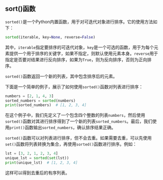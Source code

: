 ## sort()函数

`sorted()`是一个Python内置函数，用于对可迭代对象进行排序。它的使用方法如下：

```python
sorted(iterable, key=None, reverse=False)
```

其中，`iterable`指定要排序的可迭代对象，`key`是一个可选的函数，用于为每个元素提供一个用于排序的关键字，如果不指定，则默认使用元素本身。`reverse`用于指定是否要对结果进行反向排序，如果为`True`，则为反向排序，否则为正向排序。

`sorted()`函数返回一个新的列表，其中包含排序后的元素。

下面是一个简单的例子，展示了如何使用`sorted()`函数对列表进行排序：

```python
numbers = [2, 1, 4, 3]
sorted_numbers = sorted(numbers)
print(sorted_numbers)  # [1, 2, 3, 4]
```

在这个例子中，我们先定义了一个包含四个整数的列表`numbers`，然后使用`sorted()`函数对其进行排序得到了一个新的列表`sorted_numbers`。最后，我们使用`print()`函数输出`sorted_numbers`，确认排序结果正确。





`sorted()`函数可以对列表进行排序，但不会去重。如果需要去重，可以先使用`set()`函数将列表转换为集合，再使用`sorted()`函数进行排序。例如：

```python
lst = [3, 2, 1, 2, 3, 4]
unique_lst = sorted(set(lst))
print(unique_lst)  # [1, 2, 3, 4]
```

这样可以得到去重后的有序列表。